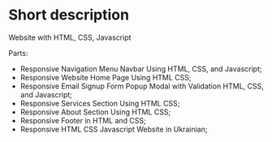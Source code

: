 # Short description

Website with HTML, CSS, Javascript

Parts:

- Responsive Navigation Menu Navbar Using HTML, CSS, and Javascript;
- Responsive Website Home Page Using HTML CSS;
- Responsive Email Signup Form Popup Modal with Validation HTML, CSS, and Javascript;
- Responsive Services Section Using HTML CSS;
- Responsive About Section Using HTML CSS;
- Responsive Footer in HTML and CSS;
- Responsive HTML CSS Javascript Website in Ukrainian;


